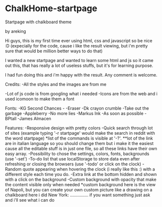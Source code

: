 # ChalkHome-startpage
Startpage with chalkboard theme 

by areking

Hi guys, this is my first time ever using html, css and javascript so be nice :D (expecially for the code, cause i like the result viewing, but i'm pretty sure that would be million better ways to do that)

I wanted a new startpage and wanted to learn some html and js so it came out this, that has really a lot of useless stuffs, but it's for learning purpose.

I had fun doing this and i'm happy with the result. Any comment is welcome.


Credits:
-All the styles and the images are from me

-Lot of js code is from googling what i needed
-Icons are from the web and i used icomoon to make them a font

Fonts:
-KG Second Chances - 
-Eraser
-Dk crayon crumble
-Take out the garbage
-Appleberry
-No more lies
-Markus Ink
-As soon as possible
-BPtall
-James Almacen

Features:
-Responsive design with pretty colors
-Quick search through lot of sites (example typing '-r startpage' would make the search in reddit with the word startpage)
	*list of the commands is visible at '-?'.
	**lot of the link are in italian language so you should change them but i make it the easiest cause all the editable stuff is in just one file, so all these links have their own easy array.
-Possibility to chose the settings, colors, fonts, backgrounds (use '-set')
-To-do list that use localStorage to store data even after refreshing or closing the browsers (use '-todo' or click on the clock)
-Random quote appearing when hovering the clock (i really like this :) with a different style each time you do.
-Extra link at the bottom hidden and shown with a click on the background
-Custom background with opacity that make the content visible only when needed
	*custom background here is the view of Napoli, but you can create your own custom picture like a drawing on a chalkboard
	here i did New York:
	...............
	if you want something just ask and i'll see what i can do
